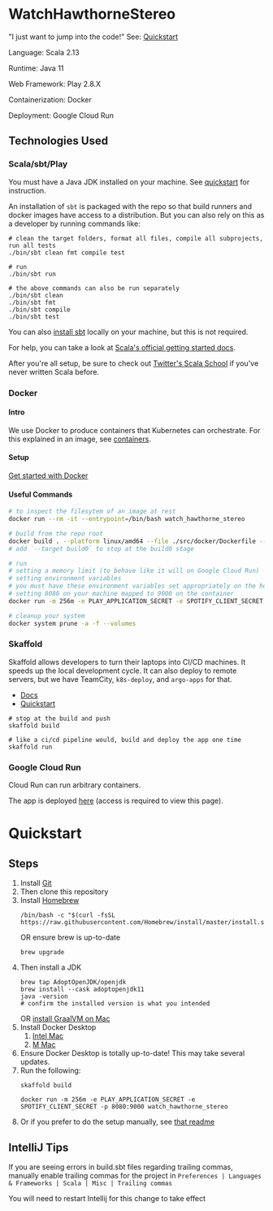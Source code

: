 # WatchHawthorneStereo

"I just want to jump into the code!" See: [Quickstart](#Quickstart)

Language: Scala 2.13

Runtime: Java 11

Web Framework: Play 2.8.X

Containerization: Docker

Deployment: Google Cloud Run

## Technologies Used

### Scala/sbt/Play

You must have a Java JDK installed on your machine. See [quickstart](#Quickstart) for instruction.

An installation of `sbt` is packaged with the repo so that build runners and docker images have access to a
distribution. But you can also rely on this as a developer by running commands like:

```shell
# clean the target folders, format all files, compile all subprojects, run all tests
./bin/sbt clean fmt compile test

# run
./bin/sbt run

# the above commands can also be run separately
./bin/sbt clean
./bin/sbt fmt
./bin/sbt compile
./bin/sbt test
```

You can also [install sbt](https://www.scala-sbt.org/1.x/docs/Installing-sbt-on-Mac.html) locally on your machine, but
this is not required.

For help, you can take a look
at [Scala's official getting started docs](https://docs.scala-lang.org/getting-started/index.html).

After you're all setup, be sure to check out [Twitter's Scala School](https://twitter.github.io/scala_school/) if you've
never written Scala before.

### Docker

#### Intro

We use Docker to produce containers that Kubernetes can orchestrate. For this explained in an image,
see [containers](./documentation/k8s.svg).

#### Setup

[Get started with Docker](https://docs.docker.com/get-started/)

#### Useful Commands

```bash
# to inspect the filesytem of an image at rest 
docker run --rm -it --entrypoint=/bin/bash watch_hawthorne_stereo

# build from the repo root
docker build . --platform linux/amd64 --file ./src/docker/Dockerfile --tag watch_hawthorne_stereo:latest --build-arg SERVICE_VERSION="0.1.0-SNAPSHOT"
# add `--target build0` to stop at the build0 stage

# run
# setting a memory limit (to behave like it will on Google Cloud Run)
# setting environment variables
# you must have these environment variables set appropriately on the host machine
# setting 8080 on your machine mapped to 9000 on the container
docker run -m 256m -e PLAY_APPLICATION_SECRET -e SPOTIFY_CLIENT_SECRET -p 8080:9000 watch_hawthorne_stereo

# cleanup your system
docker system prune -a -f --volumes
```

### Skaffold

Skaffold allows developers to turn their laptops into CI/CD machines. It speeds up the local development cycle. It can
also deploy to remote servers, but we have TeamCity, `k8s-deploy`, and `argo-apps` for that.

- [Docs](https://skaffold.dev/docs/)
- [Quickstart](https://skaffold.dev/docs/quickstart/)

```shell
# stop at the build and push
skaffold build

# like a ci/cd pipeline would, build and deploy the app one time
skaffold run
```

### Google Cloud Run

Cloud Run can run arbitrary containers.

The app is deployed [here](https://console.cloud.google.com/run/detail/us-west1/streaming-service-converter-3/revisions?project=four-track-friday-2) (access is required to view this page).

# Quickstart

## Steps

1) Install [Git](https://git-scm.com/downloads)
2) Then clone this repository
3) Install [Homebrew](https://brew.sh/)
   ```shell
   /bin/bash -c "$(curl -fsSL https://raw.githubusercontent.com/Homebrew/install/master/install.sh)"
   ```
   OR ensure brew is up-to-date
   ```shell
   brew upgrade
   ```
4) Then install a JDK
   ```shell
   brew tap AdoptOpenJDK/openjdk
   brew install --cask adoptopenjdk11
   java -version
   # confirm the installed version is what you intended
   ```
   OR [install GraalVM on Mac](https://www.graalvm.org/docs/getting-started/macos/)
5) Install Docker Desktop
   1) [Intel Mac](https://desktop.docker.com/mac/main/amd64/Docker.dmg)
   2) [M Mac](https://desktop.docker.com/mac/main/arm64/Docker.dmg)
6) Ensure Docker Desktop is totally up-to-date! This may take several updates.
7) Run the following:
   ```shell
   skaffold build
   
   docker run -m 256m -e PLAY_APPLICATION_SECRET -e SPOTIFY_CLIENT_SECRET -p 8080:9000 watch_hawthorne_stereo
   ```
8) Or if you prefer to do the setup manually, see [that readme](./documentation/README_LOCAL_K8S.md)

## IntelliJ Tips

If you are seeing errors in build.sbt files regarding trailing commas, manually enable trailing commas for the project
in `Preferences | Languages & Frameworks | Scala | Misc | Trailing commas`

You will need to restart Intellij for this change to take effect
